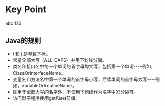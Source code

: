 # Key Point
abc
123
## Java的规则
- i 和 j 是整数下标。
- 常量全部大写（ALL_CAPS）并用下划线分隔。
- 类名和接口名中每一个单词的首字母均大写，包括第一个单词----例如，ClassOrInterfaceName。
- 变量名和方法名中第一个单词的首字母小写，后续单词的首字母大写----例如，variableOrRoutineName。
- 除用于全部大写的名字外，不使用下划线作为名字中的分隔符。
- 访问器子程序使用get和set前缀。